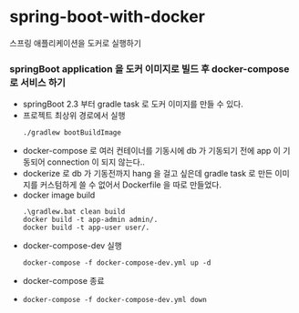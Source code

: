 # spring-boot-with-docker
스프링 애플리케이션을 도커로 실행하기

### springBoot application 을 도커 이미지로 빌드 후 docker-compose 로 서비스 하기 

- springBoot 2.3 부터 gradle task 로 도커 이미지를 만들 수 있다. 
- 프로젝트 최상위 경로에서 실행 
  ~~~ shell
  ./gradlew bootBuildImage
  ~~~
- docker-compose 로 여러 컨테이너를 기동시에 db 가 기동되기 전에 app 이 기동되어 connection 이 되지 않는다..
- dockerize 로 db 가 기동전까지 hang 을 걸고 싶은데 gradle task 로 만든 이미지를 커스텀하게 쓸 수 없어서 Dockerfile 을 따로 만들었다. 
- docker image build
  ~~~ shell
  .\gradlew.bat clean build
  docker build -t app-admin admin/.
  docker build -t app-user user/.
  ~~~
- docker-compose-dev 실행
  ~~~ shell
  docker-compose -f docker-compose-dev.yml up -d
  ~~~
- docker-compose 종료
- ~~~ shell
  docker-compose -f docker-compose-dev.yml down
  ~~~